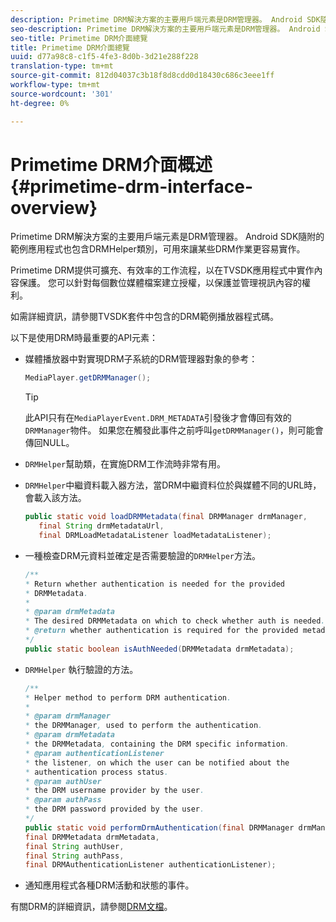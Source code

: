 ```yaml
---
description: Primetime DRM解決方案的主要用戶端元素是DRM管理器。 Android SDK隨附的範例應用程式也包含DRMHelper類別，可用來讓某些DRM作業更容易實作。
seo-description: Primetime DRM解決方案的主要用戶端元素是DRM管理器。 Android SDK隨附的範例應用程式也包含DRMHelper類別，可用來讓某些DRM作業更容易實作。
seo-title: Primetime DRM介面總覽
title: Primetime DRM介面總覽
uuid: d77a98c8-c1f5-4fe3-8d0b-3d21e288f228
translation-type: tm+mt
source-git-commit: 812d04037c3b18f8d8cdd0d18430c686c3eee1ff
workflow-type: tm+mt
source-wordcount: '301'
ht-degree: 0%

---
```



# Primetime DRM介面概述{#primetime-drm-interface-overview}

Primetime DRM解決方案的主要用戶端元素是DRM管理器。 Android SDK隨附的範例應用程式也包含DRMHelper類別，可用來讓某些DRM作業更容易實作。

<!--<a id="section_4DD54E085AB345FE9BE00865E56B28DB"></a>-->

Primetime DRM提供可擴充、有效率的工作流程，以在TVSDK應用程式中實作內容保護。 您可以針對每個數位媒體檔案建立授權，以保護並管理視訊內容的權利。

如需詳細資訊，請參閱TVSDK套件中包含的DRM範例播放器程式碼。

以下是使用DRM時最重要的API元素：

* 媒體播放器中對實現DRM子系統的DRM管理器對象的參考：

   ```java
   MediaPlayer.getDRMManager();
   ```

   >[!TIP]
   >
   >此API只有在`MediaPlayerEvent.DRM_METADATA`引發後才會傳回有效的`DRMManager`物件。 如果您在觸發此事件之前呼叫`getDRMManager()`，則可能會傳回NULL。

* `DRMHelper`幫助類，在實施DRM工作流時非常有用。
* `DRMHelper`中繼資料載入器方法，當DRM中繼資料位於與媒體不同的URL時，會載入該方法。

   ```java
   public static void loadDRMMetadata(final DRMManager drmManager,  
      final String drmMetadataUrl,  
      final DRMLoadMetadataListener loadMetadataListener);
   ```

* 一種檢查DRM元資料並確定是否需要驗證的`DRMHelper`方法。

   ```java
   /** 
   * Return whether authentication is needed for the provided 
   * DRMMetadata. 
   * 
   * @param drmMetadata 
   * The desired DRMMetadata on which to check whether auth is needed. 
   * @return whether authentication is required for the provided metadata 
   */ 
   public static boolean isAuthNeeded(DRMMetadata drmMetadata);
   ```

* `DRMHelper` 執行驗證的方法。

   ```java
   /** 
   * Helper method to perform DRM authentication. 
   * 
   * @param drmManager 
   * the DRMManager, used to perform the authentication. 
   * @param drmMetadata 
   * the DRMMetadata, containing the DRM specific information. 
   * @param authenticationListener 
   * the listener, on which the user can be notified about the 
   * authentication process status. 
   * @param authUser 
   * the DRM username provider by the user. 
   * @param authPass 
   * the DRM password provided by the user. 
   */ 
   public static void performDrmAuthentication(final DRMManager drmManager,  
   final DRMMetadata drmMetadata,  
   final String authUser,  
   final String authPass,  
   final DRMAuthenticationListener authenticationListener);
   ```

* 通知應用程式各種DRM活動和狀態的事件。

<!--<a id="section_F58941D68EB94A5EBD1C7454D2A1B17A"></a>-->

有關DRM的詳細資訊，請參閱[DRM文檔](https://helpx.adobe.com/primetime/user-guide.html)。
